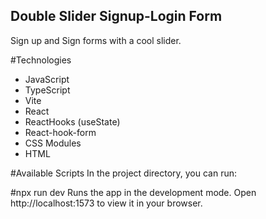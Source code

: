 ## Double Slider Signup-Login Form
Sign up and Sign forms with a cool slider.

#Technologies
- JavaScript
- TypeScript
- Vite
- React
- ReactHooks (useState)
- React-hook-form
- CSS Modules
- HTML

#Available Scripts
In the project directory, you can run:

#npx run dev
Runs the app in the development mode. Open http://localhost:1573 to view it in your browser.
